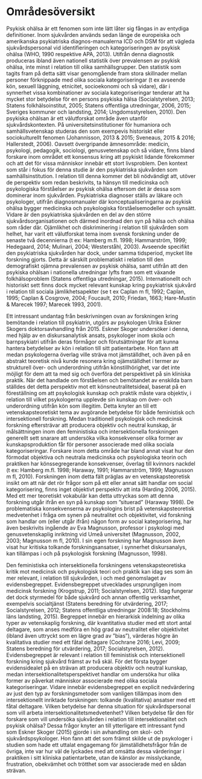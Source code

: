 # Områdesöversikt

Psykisk ohälsa är ett fenomen som inte lätt låter sig fångas in av entydiga definitioner. Inom sjukvården används sedan länge de europeiska och amerikanska psykiatriska diagnos-manualerna ICD och DSM för att vägleda sjukvårdspersonal vid identifieringen och kategoriseringen av psykisk ohälsa (WHO, 1990 respektive APA, 2013). Utifrån denna diagnostik produceras ibland även nationell statistik över prevalensen av psykisk ohälsa, inte minst i relation till olika samhällsgrupper. Den statistik som tagits fram på detta sätt visar genomgående fram stora skillnader mellan personer förknippade med olika sociala kategoriseringar (t ex avseende kön, sexuell läggning, etnicitet, socioekonomi och så vidare),  där i synnerhet vissa kombinationer av sociala kategoriseringar tenderar att ha mycket stor betydelse för en persons psykiska hälsa (Socialstyrelsen, 2013; Statens folkhälsoinstitut, 2005; Statens offentliga utredningar, 2006, 2015; Sveriges kommuner och landsting, 2014; Ungdomsstyrelsen, 2010). Den psykiska ohälsan är ett välutforskat område även utanför sjukvårdskontexten. På universitetsinstitutioner för humaniora och samhällsvetenskap studeras den som exempevis historiskt eller sociokulturellt fenomen (Johannisson, 2013 & 2015; Sveneaus, 2015 & 2016; Hallerstedt, 2006). Oavsett övergripande ämnesområde: medicin, psykologi, pedagogik, sociologi, genusvetenskap och så vidare, finns bland forskare inom området ett konsensus kring att psykiskt lidande förekommer och att det för vissa människor innebär ett stort livsproblem.
Den kontext som står i fokus för denna studie är den psykiatriska sjukvården som samhällsinstitution. I relation till denna kommer det bli nödvändigt att, utöver de perspektiv som redan beskrivits, ta hänsyn till medicinska och psykologiska förståelser av psykisk ohälsa eftersom det är dessa som dominerar inom sjukvården. Psykiatriska diagnoser ställs av läkare och psykologer, utifrån diagnosmanualer där konceptualiseringarna av psykisk ohälsa bygger medicinska och psykologiska förståelsemodeller och synsätt. Vidare är den psykiatriska sjukvården en del av den större sjukvårdsorganisationen och därmed inordnad den syn på hälsa och ohälsa som råder där. Ojämlikhet och diskriminering i relation till sjukvården som helhet, har varit ett välutforskat tema inom svensk forskning under de senaste två decennierna (t ex: Hamberg m.fl. 1998; Hammarström, 1999; Hedegaard, 2014; Mulinari, 2004; Westerståhl, 2003). Avseende specifikt den psykiatriska sjukvården har dock, under samma tidsperiod, mycket lite forskning gjorts. Detta är särskilt problematiskt i relation till den demografiskt ojämna prevalensen av psykisk ohälsa, samt utifrån att den psykiska ohälsan i nationella utredningar lyfts fram som ett växande folkhälsoproblem (Statens offentliga utredningar, 2015). Internationellt och historiskt sett finns dock mycket relevant kunskap kring psykiatrisk sjukvård i relation till sociala jämlikhetsapekter (se t ex  Caplan m fl, 1992; Caplan, 1995; Caplan & Cosgrove, 2004; Foucault, 2010; Friedan, 1663; Hare-Mustin & Marecek 1997; Marecek 1993, 2001).

Ett intressant undantag från beskrivningen ovan av forskningen kring bemötande i relation till psykiatrin, utgörs av psykologen Ulrika Eskner Skogers doktorsavhandling från 2015. Eskner Skoger undersöker i denna, med hjälp av en diskursanalytisk ansats, psykologer inom skola och barnpsykiatri utifrån deras förmågor och förutsättningar för att kunna hantera betydelser av kön i relation till sitt patientarbete. Hon fann att medan psykologerna överlag ville sträva mot jämställdhet, och även på en abstrakt teoretisk nivå kunde resonera kring ojämställdhet i termer av strukturell över- och underordning utifrån könstillhörighet, var det inte möjligt för dem att ta med sig och överföra det perspektivet på sin kliniska praktik. När det handlade om förståelsen och bemötandet av enskilda barn ställdes det detta perspektiv mot ett könsneutralitetsideal, baserat på en föreställning om att psykologisk kunskap och praktik måste vara objektiv, i relation till vilket psykologerna upplevde sin kunskap om över- och underordning utifrån kön som illegitim. Detta knyter an till ett vetenskapsteoretiskt tema av avgörande betydelse för både feministisk och intersektionell forskning. Medan traditionell psykologisk och medicinsk forskning eftersträvar att producera objektiv och neutral kunskap, är målsättningen inom den feministiska och intersektionella forskningen generellt sett snarare att undersöka vilka konsekvenser olika former av kunskapsproduktion får för personer associerade med olika sociala kategoriseringar. Forskare inom detta område har bland annat visat hur den förmodat objektiva och neutrala medicinska och psykologiska teorin och praktiken har könssegregerande konsekvenser, överlag till kvinnors nackdel (t ex: Hamberg m.fl. 1998; Haraway, 1991; Hammarström, 1999; Magnusson m fl, 2010). Forskningen inom detta fält präglas av en vetenskapsteoretisk insikt om att när det rör frågor som på ett eller annat sätt handlar om social kategorisering, finns inget objektivt perspektiv att inta (Harding 2006, 2015). Med ett mer teoretiskt vokabulär kan detta uttryckas som att denna forskning utgår ifrån en syn på kunskap som ”situerad” (Haraway 1998). De problematiska konsekvenserna av psykologins brist på vetenskapsteoretisk medvetenhet i fråga om synen på neutralitet och objektivitet, vid forskning som handlar om (eller utgår ifrån) någon form av social kategorisering, har även beskrivits ingående av Eva Magnusson, professor i psykologi med genusvetenskaplig inriktning vid Umeå universitet (Magnusson, 2002, 2003; Magnusson m fl, 2010). I sin egen forskning har Magnusson även visat hur kritiska tolkande forskningsansatser, i synnerhet diskursanalys, kan tillämpas i och på psykologisk forskning (Magnusson, 1998).
 
Den feministiska och intersektionella forskningens vetenskapsteoretiska kritik mot medicinsk och psykologisk teori och praktik kan idag ses som än mer relevant, i relation till sjukvården, i och med genomslaget av evidensbegreppet. Evidensbegreppet utvecklades ursprungligen inom medicinsk forskning (Krogstrup, 2011; Socialstyrelsen, 2012). Idag fungerar det dock styrmedel för både sjukvård och annan offentlig verksamhet, exempelvis socialtjänst (Statens beredning för utvärdering, 2017; Socialstyrelsen, 2012; Statens offentliga utredningar 2008:18; Stockholms läns landsting, 2015). Begreppet innebär en hierarkisk indelning av olika typer av vetenskaplig forskning, där kvantitativa studier med ett stort antal deltagare, som anses medföra en hög grad av neutralitet eller objektivitet (ibland även uttryckt som en lägre grad av ”bias”), värderas högre än kvalitativa studier med ett fåtal deltagare (Cochrane 2016; Levi, 2009; Statens beredning för utvärdering, 2017; Socialstyrelsen, 2012). Evidensbegreppet är relevant i relation till feministisk och intersektionell forskning kring sjukvård främst av två skäl. För det första bygger evidensidealet på en strävan att producera objektiv och neutral kunskap, medan intersektionalitetsperspektivet handlar om undersöka hur olika former av påverkat människor associerade med olika sociala kategoriseringar. Vidare innebär evidensbegreppet en explicit nedvärdering av just den typ av forskningsmetoder som vanligen tillämpas inom den intersektionellt inriktade forskningen: tolkande (kvalitativa) ansatser med ett fåtal deltagare. Vilken betydelse har denna situation för sjukvårdspersonal som vill arbeta intersektionalitetsmedvetenhet? Vilken betydelse får den för forskare som vill undersöka sjukvården i relation till intersektionalitet och psykisk ohälsa? Dessa frågor knyter an till ytterligare ett intressant fynd som Eskner Skoger (2015) gjorde i sin avhandling om skol- och sjukvårdspsykologer. Hon fann att det som främst skilde ut de psykologer i studien som hade ett uttalat engagemang för jämställdhetsfrågor från de övriga, inte var hur väl de lyckades med att omsätta dessa värderingar i praktiken i sitt kliniska patientarbete, utan de känslor av misslyckande, frustration, obekvämhet och trötthet som var associerade med en sådan strävan.